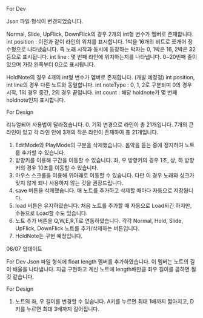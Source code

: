 For Dev

Json 파일 형식이 변경되었습니다.

Normal, Slide, UpFlick, DownFlick의 경우 2개의 int형 변수가 멤버로 존재합니다.
int position : 이전과 같이 라인의 위치를 표시합니다. 1박을 16개의 비트로 쪼개어 정수형으로 나타냈습니다. 즉 노래 시작과 동시에 등장하는 박자는 0, 1박은 16, 2박은 32 등으로 표시됩니다.
int line : 몇 번째 라인에 위치하는지를 나타냅니다. 0~20번째 줄이 있으며 가장 왼쪽부터 0으로 표시됩니다.

HoldNote의 경우 4개의 int형 변수가 멤버로 존재합니다. (개발 예정정)
int position, int line의 경우 다른 노트와 동일합니다.
int noteType : 0, 1, 2로 구분되며 0의 경우 시작, 1의 경우 중간, 2의 경우 끝입니다.
int count : 해당 holdnote가 몇 번째 holdnote인지 표시합니다.

For Design

리뉴얼되어 사용법이 달라졌습니다.
0. 기획 변경으로 라인이 총 21개입니다. 7개의 큰 라인이 있고 각 라인 안에 3개의 작은 라인이 존재하여 총 21개입니다.
1. EditMode와 PlayMode의 구분을 삭제했습니다. 음악을 듣는 중에 정지하여 노트를 추가할 수 있습니다.
2. 방향키를 이용해 구간을 이동할 수 있습니다. 좌, 우 방향키의 경우 1초, 상, 하 방향키의 경우 10초를 이동할 수 있습니다.
3. 마우스 스크롤을 이용해 위아래로 이동할 수 있습니다. 다만 이 경우 노래와 싱크가 맞지 않게 되니 사용하지 않는 것을 권장드립니다.
4. save 버튼을 삭제했습니다. 매 노트를 추가하고 삭제할 때마다 자동으로 저장됩니다.
5. load 버튼은 유지하였습니다. 처음 노트를 추가할 때 자동으로 Load되긴 하지만, 수동으로 Load할 수도 있습니다.
6. 노트 추가 버튼을 Q,W,E,R,T로 연동하였습니다. 각각 Normal, Hold, Slide, UpFlick, DownFlick 노트를 추가/삭제하는 버튼입니다.
7. HoldNote는 구현 예정입니다.

06/07 업데이트

For Dev
Json 파일 형식에 float length 멤버를 추가하였습니다. 이 멤버는 노트의 길이 배율을 나타냅니다. 지금 구현하고 계신 노트에 length배만큼 좌우 길이를 곱하면 될 것 같습니다.

For Design
1. 노트의 좌, 우 길이를 변경할 수 있습니다. A키를 누르면 최대 1배까지 짧아지고, D키를 누르면 최대 3배까지 길어집니다.